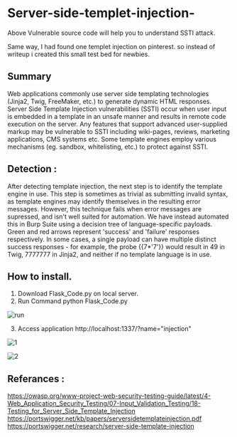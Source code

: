 # Server-side-templet-injection-

Above Vulnerable source code will help you to understand SSTI attack. 

Same way, I had found one templet injection on pinterest. so instead of writeup i created this small test bed for newbies.

## Summary
Web applications commonly use server side templating technologies (Jinja2, Twig, FreeMaker, etc.) to generate dynamic HTML responses. Server Side Template Injection vulnerabilities (SSTI) occur when user input is embedded in a template in an unsafe manner and results in remote code execution on the server. Any features that support advanced user-supplied markup may be vulnerable to SSTI including wiki-pages, reviews, marketing applications, CMS systems etc. Some template engines employ various mechanisms (eg. sandbox, whitelisting, etc.) to protect against SSTI.


## Detection : 
After detecting template injection, the next step is to identify the template engine in use. This step is sometimes as trivial as submitting invalid syntax, as template engines may identify themselves in the resulting error messages. However, this technique fails when error messages are supressed, and isn't well suited for automation. We have instead automated this in Burp Suite using a decision tree of language-specific payloads. Green and red arrows represent 'success' and 'failure' responses respectively. In some cases, a single payload can have multiple distinct success responses - for example, the probe {{7*'7'}} would result in 49 in Twig, 7777777 in Jinja2, and neither if no template language is in use.

## How to install.
1. Download Flask_Code.py on local server. 
2. Run Command python Flask_Code.py 

![run](https://github.com/h4rsh4d/Server-Side-Templet-Injection-/blob/master/Vulnerable%20Code/How%20to%20run.PNG)

3. Access application http://localhost:1337/?name="injection"

![1](https://github.com/h4rsh4d/Server-Side-Templet-Injection-/blob/master/Vulnerable%20Code/Output_1.PNG)

![2](https://github.com/h4rsh4d/Server-Side-Templet-Injection-/blob/master/Vulnerable%20Code/Output_2.PNG)


## Referances : 
https://owasp.org/www-project-web-security-testing-guide/latest/4-Web_Application_Security_Testing/07-Input_Validation_Testing/18-Testing_for_Server_Side_Template_Injection
https://portswigger.net/kb/papers/serversidetemplateinjection.pdf
https://portswigger.net/research/server-side-template-injection

